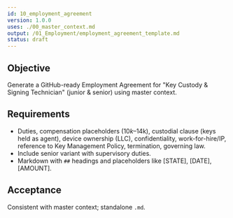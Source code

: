```yaml
---
id: 10_employment_agreement
version: 1.0.0
uses: ./00_master_context.md
output: /01_Employment/employment_agreement_template.md
status: draft
---
```


## Objective
Generate a GitHub-ready Employment Agreement for "Key Custody & Signing Technician" (junior & senior) using master context.

## Requirements
- Duties, compensation placeholders ($10k–$14k), custodial clause (keys held as agent), device ownership (LLC), confidentiality, work-for-hire/IP, reference to Key Management Policy, termination, governing law.
- Include senior variant with supervisory duties.
- Markdown with `##` headings and placeholders like [STATE], [DATE], [AMOUNT].

## Acceptance
Consistent with master context; standalone `.md`.
